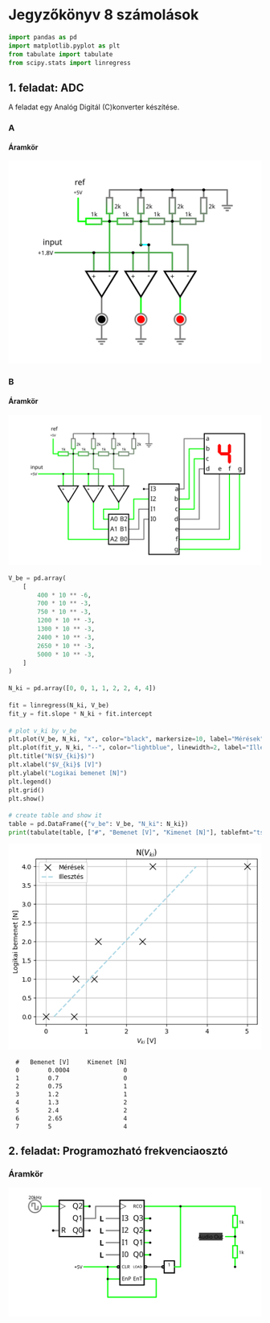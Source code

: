 # Jegyzőkönyv 8 számolások


```python
import pandas as pd
import matplotlib.pyplot as plt
from tabulate import tabulate
from scipy.stats import linregress
```

## 1. feladat: ADC

A feladat egy Analóg Digitál (C)konverter készítése.

### A
#### Áramkör

[![Áramkör](./jegyzokonyv08/feladat1a.svg)](https://falstad.com/circuit/circuitjs.html?ctz=CQAgDOB0YzCsICMZICYaoOyYMxgByoBsAnCZiHBAgCw6UCmAtIogFABKIOqSmR3XolT5wYmtTEQUcNgA8QqBK1F0kqRCBpIBAJwYAzNrpAkBw0WaQleEdDDYB3QXwE9rt46fM2dERL7+sF6IRP6+qKjaAbZIwSaR0RH4ojFiyA4m7mlWaUGZfuqpYR5i9mBeiUWKUaV28Yop1SKpgYrBzlYt3nVOro2p-IoS4H2IQ1H+JZOjzqF2I-O9zlVpVTMVK7UzSgIbfbvDdnB7TZs6iicgRNqH5zeX5jS3V+eIz481LwLn61frZzGH2672+s2utyaDzubFCvHwEBwRFECK0oUUIAAJoYAIYAVwANgAXJgEhiYpBSKBgdhwwpI4oQGjo3jYgz44mk8mU6TU2lEXgzBlHNF7LG4wkkskUzS8lA0tgAcxFzL2IzosQqyqWqsKGqkSpAqN1xvc0k4F0OTHcd3E-kgojlkFkCiYIxmTDV9GiAgAlgA7AAOeKJhpwSKQH3D5hK5pWTQsX2qv1qiaWibeJUTuRE4Ojke0+YzfVRODg8MRyPBSzLQhKwt+I1rIobbBxRrsTVL5aNlHSsFgimd7yIARSeAkJDL5gdcQHbcKIPrPdECHyA6QaHwRDgNHIYH4YFQ4anm9SA4q7Z2TSFK7768HKEwNMwu5w+DgZj3wmUs4yHQGaoi1zCp324CAADFZTEBAWBAAA1AB7YkcUVBg2CAA)

### B
#### Áramkör

[![Áramkör](./jegyzokonyv08/feladat1b.svg)](https://falstad.com/circuit/circuitjs.html?ctz=CQAgDOB0YzCsICMZICYaoOyYMxgByoBsAnCZiHBAgCw6UCmAtIogFABKIOqSmR3XolT5wYmtTEQUcNgA8QqBK1F0kqRCBpIBAJwYAzNrpAkBw0WaQleEdDDYB3QXwE9rt46fM2dERL7+sF6IRP6+qKjaAbZIwSaR0RH4ojFiyA4m7mlWaUGZfuqpYR5i9mBeiUWKUaV28Yop1SKpgYrBzlYt3nVOro2p-IoS4H2IQ1H+JZOjzqF2I-O9zlVpVTMVK7UzSgIbfbvDdnB7TZs6iicgRNqH5zeX5jS3V+eIz481LwLn61frZzGH2672+s2utyaDzunAuhyY7ju4kk0igsgUTBGMyYezU0QEAEsAHYABwArgAXNgAc24OCe2hw9MK0gOTQsX2qv1qHKWHLeJQ5uRE4KZDLp5hFFQAhiB8HYmvLuHBeKIEPlYHZIHB3kQAik8BISDgrspNTLCiCSibVZR0ub-Gh8EQ4DRyGB+GBUEzjXaMsFZTsmjMbXK7RrYFBMGBxq6cPg4GY3cIEGbNWzUiKxVy2Ig4BQ3eLXdEPhAKKyAhQeBBDcreLWaH1nqorERaoXwW3tB2u4pMJ5nM2tA9E7waA9zqPh9op1gB1oaKp3CcIHR5yutMvpv3wUOJKurPvd4eYFouiNzkP6aoldfd7eiDf6qJL0r0C29gRd4uJdPf5eHmzcdoiGACQIEDtxh+Jtcg+IdQW-VI4J-WtzlvfBtFvFVwSWUNcMfcEQ2wkMCIqABCEAABNDGlMkABsKTEABBMAABomMQdjeAAIVQVjuM47iIAABV0AkAHsxIpABPAAdABnaiAGNxOokwAH51MQWSAEcMlkoktLAXSY2Mol9J0mBtMMzSTJgAy2HfUojyqI8IGogxaIY8NCKaFymmzX4AuZat-z6UK71rO9ziigiG3cGKwG7RE-ISjM-1C4DRXQDKcrcsZfCPNJooK+sCJIl9Ss3IQSjXHDauya1SL6dDMNXCcWvapIxw6+NhhAAAxTRUQQFgQAANXEhjpWpBg2CAA)


```python
V_be = pd.array(
    [
        400 * 10 ** -6,
        700 * 10 ** -3,
        750 * 10 ** -3,
        1200 * 10 ** -3,
        1300 * 10 ** -3,
        2400 * 10 ** -3,
        2650 * 10 ** -3,
        5000 * 10 ** -3,
    ]
)

N_ki = pd.array([0, 0, 1, 1, 2, 2, 4, 4])

fit = linregress(N_ki, V_be)
fit_y = fit.slope * N_ki + fit.intercept

# plot v_ki by v_be
plt.plot(V_be, N_ki, "x", color="black", markersize=10, label="Mérések")
plt.plot(fit_y, N_ki, "--", color="lightblue", linewidth=2, label="Illesztés")
plt.title("N($V_{ki}$)")
plt.xlabel("$V_{ki}$ [V]")
plt.ylabel("Logikai bemenet [N]")
plt.legend()
plt.grid()
plt.show()

# create table and show it
table = pd.DataFrame({"v_be": V_be, "N_ki": N_ki})
print(tabulate(table, ["#", "Bemenet [V]", "Kimenet [N]"], tablefmt="tsv"))
```


    
![png](./jegyzokonyv08/output_5_0.png)
    


      #	  Bemenet [V]	  Kimenet [N]
      0	       0.0004	            0
      1	       0.7   	            0
      2	       0.75  	            1
      3	       1.2   	            1
      4	       1.3   	            2
      5	       2.4   	            2
      6	       2.65  	            4
      7	       5     	            4
    

## 2. feladat: Programozható frekvenciaosztó


### Áramkör

[![Áramkör](./jegyzokonyv08/feladat2.svg)](https://falstad.com/circuit/circuitjs.html?ctz=CQAgDOB0YzCMBWAbAJgSAzADhZA7KgjnACwYCc5YSJICE6ZdApgLRxwBQAMiKzZjC1W5JINoQIAMwCGAGwDOzOuB58BGDGJFjNYySFmLl6MGv60tWPqMxJrBo0pVneFkCRg2xng9PnOppwASnwoKLQoeChh0SBRMRAxKLBJkOi4plAInCQocOqRcXBiCeAe5QwuIXxwKNZkMexIEI2VHlV+6ZwA7rX1HhhNWK1Dqn3uJAKsIx4CZhOzbZNjC3xLYzOt873r28KzCHXje3THJNZHibsXZzG3UxI3DRr3O31jbQ+rz4MxAm01mMyhxknE1qD4sVzj8AJIgWxtAGrbJ0XaQtqIn4lYThIpNOAEKGJTDlLJOZQQ44glrEk4lJJxNClcGcABO8WQmAQyS5ZQgcFg7M5PmBXIwPPKgpgnHyBWZ3JicHIMQlJIwIBGXi4E0hZXc-N27GOGCEtWprN1A1NwkhNtUQA)
